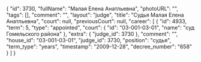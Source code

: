 {
    "id": 3730,
    "fullName": "Малая Елена Анатльевна",
    "photoURL": "",
    "tags": [],
    "comment": "",
    "layout": "judge",
    "title": "Судья Малая Елена Анатльевна",
    "court": null,
    "previousCourt": null,
    "career": [
        {
            "id": 4933,
            "term": 5,
            "type": "appointed",
            "court": {
                "id": "03-001-03-01",
                "name": "суд Гомельского района"
            },
            "extra": {
                "judge_id": 3730
            },
            "comment": "",
            "house_id": "03-001-03-01",
            "judge_id": 3730,
            "position": "судья",
            "term_type": "years",
            "timestamp": "2009-12-28",
            "decree_number": "658"
        }
    ]
}